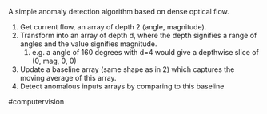 A simple anomaly detection algorithm based on dense optical flow.

1. Get current flow, an array of depth 2 (angle, magnitude).
2. Transform into an array of depth d, where the depth signifies a range of angles and the value signifies magnitude. 
	1. e.g. a angle of 160 degrees with d=4 would give a depthwise slice of (0, mag, 0, 0)
3. Update a baseline array (same shape as in 2) which captures the moving average of this array.
4. Detect anomalous inputs arrays by comparing to this baseline

#computervision 